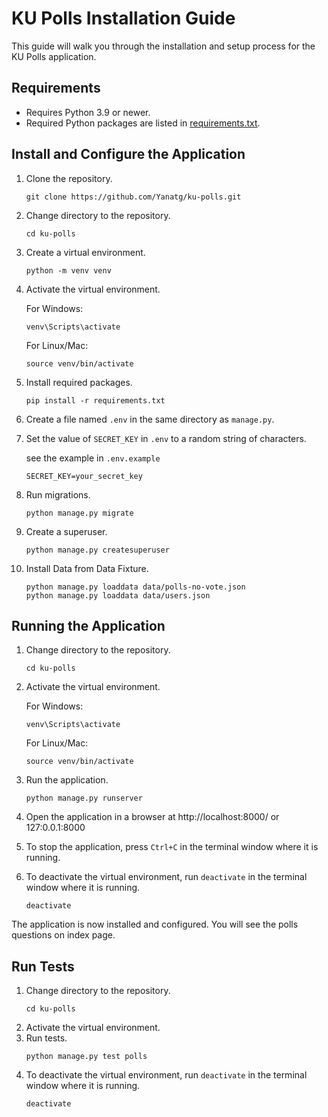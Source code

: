 # KU Polls Installation Guide
This guide will walk you through the installation and setup process for the KU Polls application.

## Requirements
* Requires Python 3.9 or newer.
* Required Python packages are listed in [requirements.txt](./requirements.txt).

## Install and Configure the Application
1. Clone the repository.
    ```
    git clone https://github.com/Yanatg/ku-polls.git
    ```

2. Change directory to the repository.
    ```
    cd ku-polls
    ```

3. Create a virtual environment.
    ```
    python -m venv venv
    ```

4. Activate the virtual environment.

    For Windows:
    ```
    venv\Scripts\activate
    ```
    For Linux/Mac:
    ```
    source venv/bin/activate
    ```

5. Install required packages.
    ```
    pip install -r requirements.txt
    ```
   
6. Create a file named `.env` in the same directory as `manage.py`.
7. Set the value of `SECRET_KEY` in `.env` to a random string of characters.

   see the example in `.env.example`
    ```
    SECRET_KEY=your_secret_key
    ```
8. Run migrations.
    ```
    python manage.py migrate
    ```
9. Create a superuser.
    ```
    python manage.py createsuperuser
    ```
10. Install Data from Data Fixture.
    ```
    python manage.py loaddata data/polls-no-vote.json     
    python manage.py loaddata data/users.json
    ```
    
   
## Running the Application
1. Change directory to the repository.
    ```
    cd ku-polls
    ```
2. Activate the virtual environment.
    
    For Windows:
    ```
    venv\Scripts\activate
    ```
    For Linux/Mac:
    ```
    source venv/bin/activate
    ```
3. Run the application.
    ```
    python manage.py runserver
    ```
4. Open the application in a browser at http://localhost:8000/ or 127:0.0.1:8000
5. To stop the application, press `Ctrl+C` in the terminal window where it is running.
6. To deactivate the virtual environment, run `deactivate` in the terminal window where it is running.
    ```
    deactivate
    ```
The application is now installed and configured. You will see the polls questions on index page.

## Run Tests
1. Change directory to the repository.
    ```
    cd ku-polls
    ```
2. Activate the virtual environment.
3. Run tests.
    ```
    python manage.py test polls
    ```
4. To deactivate the virtual environment, run `deactivate` in the terminal window where it is running.
    ```
    deactivate
    ```
   

